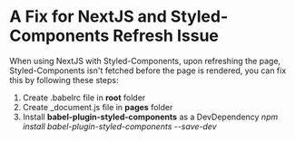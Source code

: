 # A Fix for NextJS and Styled-Components Refresh Issue
When using NextJS with Styled-Components, upon refreshing the page, Styled-Components isn't fetched before the page is rendered, you can fix this by following these steps:

1. Create .babelrc file in **root** folder
2. Create _document.js  file in **pages** folder
3. Install **babel-plugin-styled-components** as a DevDependency
*npm install babel-plugin-styled-components --save-dev*
